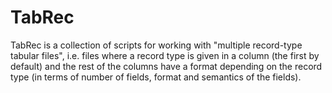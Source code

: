 # TabRec

TabRec is a collection of scripts for working with "multiple record-type tabular files",
i.e. files where a record type is given in a column (the first by default) and the
rest of the columns have a format depending on the record type (in terms of number
of fields, format and semantics of the fields).

